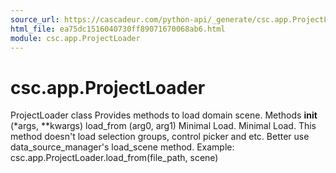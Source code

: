 ```yaml
---
source_url: https://cascadeur.com/python-api/_generate/csc.app.ProjectLoader.html
html_file: ea75dc1516040730ff89071670068ab6.html
module: csc.app.ProjectLoader
---
```


# csc.app.ProjectLoader 

ProjectLoader class Provides methods to load domain scene. Methods __init__ (*args, **kwargs) load_from (arg0, arg1) Minimal Load. Minimal Load. This method doesn't load selection groups, control picker and etc.
Better use data_source_manager's load_scene method.
Example:
csc.app.ProjectLoader.load_from(file_path, scene)